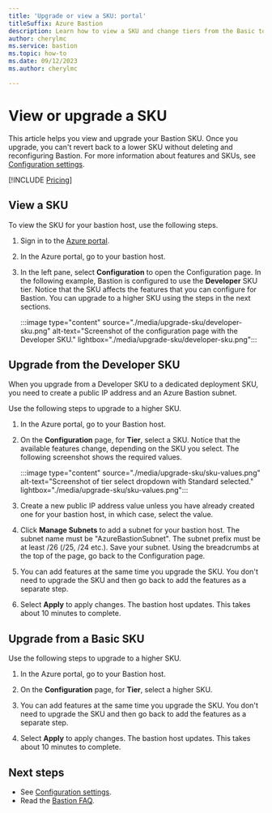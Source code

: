 ```yaml
---
title: 'Upgrade or view a SKU: portal'
titleSuffix: Azure Bastion
description: Learn how to view a SKU and change tiers from the Basic to the Standard SKU.
author: cherylmc
ms.service: bastion
ms.topic: how-to
ms.date: 09/12/2023
ms.author: cherylmc

---
```


# View or upgrade a SKU

This article helps you view and upgrade your Bastion SKU. Once you upgrade, you can't revert back to a lower SKU without deleting and reconfiguring Bastion. For more information about features and SKUs, see [Configuration settings](configuration-settings.md).

[!INCLUDE [Pricing](../../includes/bastion-pricing.md)]

## View a SKU

To view the SKU for your bastion host, use the following steps.

1. Sign in to the [Azure portal](https://portal.azure.com).
1. In the Azure portal, go to your bastion host.
1. In the left pane, select **Configuration** to open the Configuration page. In the following example, Bastion is configured to use the **Developer** SKU tier. Notice that the SKU affects the features that you can configure for Bastion. You can upgrade to a higher SKU using the steps in the next sections.

   :::image type="content" source="./media/upgrade-sku/developer-sku.png" alt-text="Screenshot of the configuration page with the Developer SKU." lightbox="./media/upgrade-sku/developer-sku.png":::

## Upgrade from the Developer SKU

When you upgrade from a Developer SKU to a dedicated deployment SKU, you need to create a public IP address and an Azure Bastion subnet.

Use the following steps to upgrade to a higher SKU.

1. In the Azure portal, go to your Bastion host.
1. On the **Configuration** page, for **Tier**, select a SKU.  Notice that the available features change, depending on the SKU you select. The following screenshot shows the required values.

   :::image type="content" source="./media/upgrade-sku/sku-values.png" alt-text="Screenshot of tier select dropdown with Standard selected." lightbox="./media/upgrade-sku/sku-values.png":::
1. Create a new public IP address value unless you have already created one for your bastion host, in which case, select the value.
1. Click **Manage Subnets** to add a subnet for your bastion host. The subnet name must be "AzureBastionSubnet". The subnet prefix must be at least /26 (/25, /24 etc.). Save your subnet. Using the breadcrumbs at the top of the page, go back to the Configuration page.
1. You can add features at the same time you upgrade the SKU. You don't need to upgrade the SKU and then go back to add the features as a separate step.
1. Select **Apply** to apply changes. The bastion host updates. This takes about 10 minutes to complete.

## Upgrade from a Basic SKU

Use the following steps to upgrade to a higher SKU.

1. In the Azure portal, go to your Bastion host.

1. On the **Configuration** page, for **Tier**, select a higher SKU.

1. You can add features at the same time you upgrade the SKU. You don't need to upgrade the SKU and then go back to add the features as a separate step.

1. Select **Apply** to apply changes. The bastion host updates. This takes about 10 minutes to complete.

## Next steps

* See [Configuration settings](configuration-settings.md).
* Read the [Bastion FAQ](bastion-faq.md).
